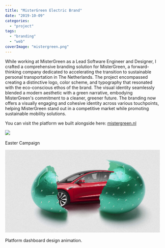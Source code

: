 ```yaml
---
title: "MisterGreen Electric Brand"
date: "2019-10-09"
categories:
  - "project"
tags:
  - "branding"
  - "web"
coverImage: "mistergreen.png"
---
```


While working at MisterGreen as a Lead Software Engineer and Designer, I crafted a comprehensive branding solution for MisterGreen, a forward-thinking company dedicated to accelerating the transition to sustainable personal transportation in The Netherlands. The project encompassed creating a distinctive logo, color scheme, and typography that resonated with the eco-conscious ethos of the brand. The visual identity seamlessly blended a modern aesthetic with a green narrative, embodying MisterGreen's commitment to a cleaner, greener future. The branding now offers a visually engaging and cohesive identity across various touchpoints, helping MisterGreen stand out in a competitive market while promoting sustainable mobility solutions.

You can visit the platform we built alongside here: [mistergreen.nl](https://mistergreen.nl)

![](./images/mistergreen-branding.png)

Easter Campaign

![](./images/campaign-easter-egg.jpg)

Platform dashboard design animation.
